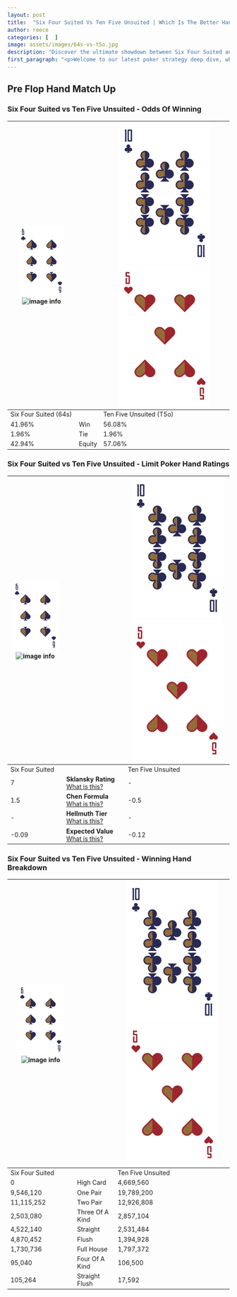 ```yaml
---
layout: post
title:  "Six Four Suited Vs Ten Five Unsuited | Which Is The Better Hand In Poker? A Complete Guide"
author: reece
categories: [  ]
image: assets/images/64s-vs-t5o.jpg
description: "Discover the ultimate showdown between Six Four Suited and Ten Five Unsuited in poker! Uncover the odds, strategies, and scenarios where one hand triumphs over the other. Get ready to up your poker game with this thrilling analysis."
first_paragraph: "<p>Welcome to our latest poker strategy deep dive, where we're pitting two distinct hands against each other in a high-stakes showdown: Six Four Suited vs Ten Five Unsuited.</p><p>In the dynamic world of poker, every decision counts, and knowing which hand holds the upper hand is key to your success at the table.</p><p>In this article, we'll dissect these two hands, explore the scenarios where one dominates the other, and equip you with the knowledge to make strategic choices that can tip the odds in your favor.</p><p>Get ready to unravel the intriguing dynamics of these poker hands and elevate your game to new heights.</p>"
---
```




[comment]: # (sp0)

## Pre Flop Hand Match Up

<div class="table hand-ratings" markdown="1"> 



### Six Four Suited vs Ten Five Unsuited - Odds Of Winning


    
| ![image info](assets/images/hand1/6.png) ![image info](assets/images/hand1/4s.png) |  | ![image info](assets/images/hand2/T.png) ![image info](assets/images/hand2/5o.png) |
| -------- | -------- | -------- |
| Six Four Suited (64s) |  | Ten Five Unsuited (T5o) |
| 41.96% | Win | 56.08% |
| 1.96% | Tie | 1.96% |
| 42.94% | Equity | 57.06% |




[comment]: # (sp1)



### Six Four Suited vs Ten Five Unsuited - Limit Poker Hand Ratings


    
| ![image info](assets/images/hand1/6.png) ![image info](assets/images/hand1/4s.png) |  | ![image info](assets/images/hand2/T.png) ![image info](assets/images/hand2/5o.png) |
| -------- | -------- | -------- |
| Six Four Suited |  | Ten Five Unsuited |
| 7 | **Sklansky Rating** [What is this?](/sklansky-rating-explained) | - |
| 1.5 | **Chen Formula** [What is this?](/chen-formula-explained) | -0.5 |
| - | **Hellmuth Tier** [What is this?](/Hellmuth-tier-explained) | - |
| -0.09 | **Expected Value** [What is this?](/expected-value-explained) | -0.12 |




[comment]: # (sp2)



### Six Four Suited vs Ten Five Unsuited - Winning Hand Breakdown


    
| ![image info](assets/images/hand1/6.png) ![image info](assets/images/hand1/4s.png) |  | ![image info](assets/images/hand2/T.png) ![image info](assets/images/hand2/5o.png) |
| -------- | -------- | -------- |
| Six Four Suited |  | Ten Five Unsuited |
| 0 | High Card | 4,669,560 |
| 9,546,120 | One Pair | 19,789,200 |
| 11,115,252 | Two Pair | 12,926,808 |
| 2,503,080 | Three Of A Kind | 2,857,104 |
| 4,522,140 | Straight | 2,531,484 |
| 4,870,452 | Flush | 1,394,928 |
| 1,730,736 | Full House | 1,797,372 |
| 95,040 | Four Of A Kind | 106,500 |
| 105,264 | Straight Flush | 17,592 |




[comment]: # (sp3)



</div>

[comment]: # (sp4)



[comment]: # (sp5)

